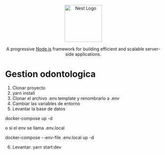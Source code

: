<p align="center">
  <a href="http://nestjs.com/" target="blank"><img src="https://nestjs.com/img/logo-small.svg" width="120" alt="Nest Logo" /></a>
</p>

[circleci-image]: https://img.shields.io/circleci/build/github/nestjs/nest/master?token=abc123def456
[circleci-url]: https://circleci.com/gh/nestjs/nest

  <p align="center">A progressive <a href="http://nodejs.org" target="_blank">Node.js</a> framework for building efficient and scalable server-side applications.</p>
    <p align="center">


# Gestion odontologica

1. Clonar proyecto
2. yarn install
3. Clonar el archivo .env.template y renombrarlo a .env
4. Cambiar las variables de entorno
5. Levantar la base de datos


docker-compose up -d


o si el env se llama .env.local


docker-compose --env-file .env.local up -d


6. Levantar: yarn start:dev